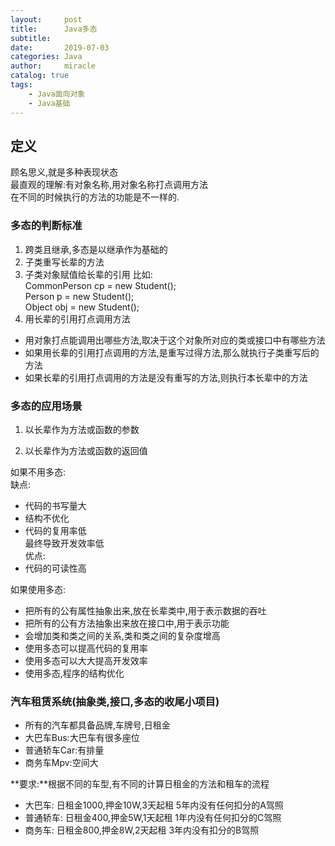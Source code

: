 ```yaml
---
layout:     post
title:      Java多态
subtitle:   
date:       2019-07-03
categories: Java
author:     miracle
catalog: true
tags:
    - Java面向对象
    - Java基础
---
```


## 定义

 顾名思义,就是多种表现状态  
 最直观的理解:有对象名称,用对象名称打点调用方法  
 在不同的时候执行的方法的功能是不一样的.

### 多态的判断标准

 1. 跨类且继承,多态是以继承作为基础的
 2. 子类重写长辈的方法
 3. 子类对象赋值给长辈的引用 
 比如:  
 CommonPerson cp = new Student();  
 Person p = new Student();  
 Object obj = new Student();
 4. 用长辈的引用打点调用方法
  * 用对象打点能调用出哪些方法,取决于这个对象所对应的类或接口中有哪些方法
  * 如果用长辈的引用打点调用的方法,是重写过得方法,那么就执行子类重写后的方法
  * 如果长辈的引用打点调用的方法是没有重写的方法,则执行本长辈中的方法

### 多态的应用场景

1. 以长辈作为方法或函数的参数

2. 以长辈作为方法或函数的返回值  




如果不用多态:  
缺点:  
 - 代码的书写量大
 - 结构不优化
 - 代码的复用率低  
最终导致开发效率低  
优点:  
 - 代码的可读性高

如果使用多态:  
 - 把所有的公有属性抽象出来,放在长辈类中,用于表示数据的吞吐
 - 把所有的公有方法抽象出来放在接口中,用于表示功能 
 - 会增加类和类之间的关系,类和类之间的复杂度增高
 - 使用多态可以提高代码的复用率
 - 使用多态可以大大提高开发效率
 - 使用多态,程序的结构优化



### 汽车租赁系统(抽象类,接口,多态的收尾小项目)

* 所有的汽车都具备品牌,车牌号,日租金  
* 大巴车Bus:大巴车有很多座位
* 普通轿车Car:有排量  
* 商务车Mpv:空间大

**要求:**根据不同的车型,有不同的计算日租金的方法和租车的流程  
* 大巴车:
  日租金1000,押金10W,3天起租
  5年内没有任何扣分的A驾照
* 普通轿车:
  日租金400,押金5W,1天起租
  1年内没有任何扣分的C驾照
* 商务车:
  日租金800,押金8W,2天起租
  3年内没有扣分的B驾照

